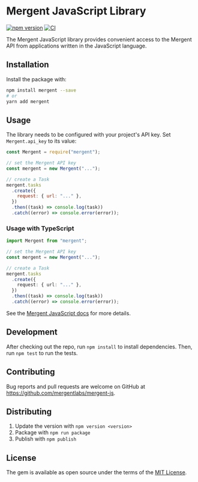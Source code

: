 # Mergent JavaScript Library

[![npm version](https://badge.fury.io/js/mergent.svg)](https://badge.fury.io/js/mergent)
[![CI](https://github.com/mergentlabs/mergent-js/actions/workflows/ci.yml/badge.svg)](https://github.com/mergentlabs/mergent-js/actions/workflows/ci.yml)

The Mergent JavaScript library provides convenient access to the Mergent API
from applications written in the JavaScript language.

## Installation

Install the package with:

```sh
npm install mergent --save
# or
yarn add mergent
```

## Usage

The library needs to be configured with your project's API key. Set
`Mergent.api_key` to its value:

```js
const Mergent = require("mergent");

// set the Mergent API key
const mergent = new Mergent("...");

// create a Task
mergent.tasks
  .create({
    request: { url: "..." },
  })
  .then((task) => console.log(task))
  .catch((error) => console.error(error));
```

### Usage with TypeScript

```ts
import Mergent from "mergent";

// set the Mergent API key
const mergent = new Mergent("...");

// create a Task
mergent.tasks
  .create({
    request: { url: "..." },
  })
  .then((task) => console.log(task))
  .catch((error) => console.error(error));
```

See the [Mergent JavaScript docs](https://docs.mergent.co/libraries/javascript)
for more details.

## Development

After checking out the repo, run `npm install` to install dependencies. Then,
run `npm test` to run the tests.

## Contributing

Bug reports and pull requests are welcome on GitHub at
https://github.com/mergentlabs/mergent-js.

## Distributing

1. Update the version with `npm version <version>`
1. Package with `npm run package`
1. Publish with `npm publish`

## License

The gem is available as open source under the terms of the
[MIT License](https://opensource.org/licenses/MIT).
